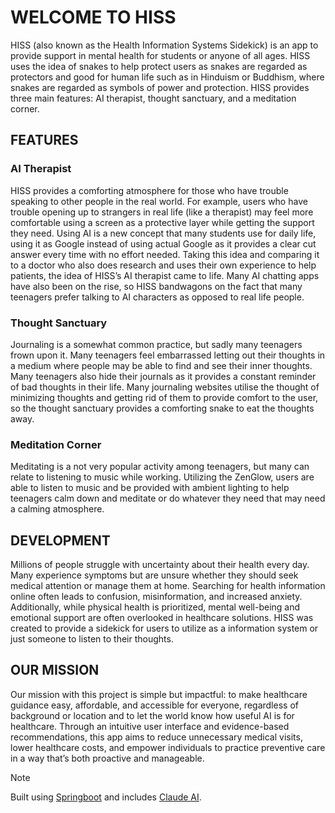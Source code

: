 # WELCOME TO HISS


HISS (also known as the Health Information Systems Sidekick) is an app to provide support in mental health for students or anyone of all ages. HISS uses the idea of snakes to help protect users as snakes are regarded as protectors and good for human life such as in Hinduism or Buddhism, where snakes are regarded as symbols of power and protection. HISS provides three main features: AI therapist, thought sanctuary, and a meditation corner. 


## FEATURES

### AI Therapist

HISS provides a comforting atmosphere for those who have trouble speaking to other people in the real world. For example, users who have trouble opening up to strangers in real life (like a therapist) may feel more comfortable using a screen as a protective layer while getting the support they need. Using AI is a new concept that many students use for daily life, using it as Google instead of using actual Google as it provides a clear cut answer every time with no effort needed. Taking this idea and comparing it to a doctor who also does research and uses their own experience to help patients, the idea of HISS’s AI therapist came to life. Many AI chatting apps have also been on the rise, so HISS bandwagons on the fact that many teenagers prefer talking to AI characters as opposed to real life people. 

### Thought Sanctuary

Journaling is a somewhat common practice, but sadly many teenagers frown upon it. Many teenagers feel embarrassed letting out their thoughts in a medium where people may be able to find and see their inner thoughts. Many teenagers also hide their journals as it provides a constant reminder of bad thoughts in their life. Many journaling websites utilise the thought of minimizing thoughts and getting rid of them to provide comfort to the user, so the thought sanctuary provides a comforting snake to eat the thoughts away.

### Meditation Corner

Meditating is a not very popular activity among teenagers, but many can relate to listening to music while working. Utilizing the ZenGlow, users are able to listen to music and be provided with ambient lighting to help teenagers calm down and meditate or do whatever they need that may need a calming atmosphere. 

## DEVELOPMENT

Millions of people struggle with uncertainty about their health every day. Many experience symptoms but are unsure whether they should seek medical attention or manage them at home. Searching for health information online often leads to confusion, misinformation, and increased anxiety. Additionally, while physical health is prioritized, mental well-being and emotional support are often overlooked in healthcare solutions. HISS was created to provide a sidekick for users to utilize as a information system or just someone to listen to their thoughts.


## OUR MISSION

Our mission with this project is simple but impactful: to make healthcare guidance easy, affordable, and accessible for everyone, regardless of background or location and to let the world know how useful AI is for healthcare. Through an intuitive user interface and evidence-based recommendations, this app aims to reduce unnecessary medical visits, lower healthcare costs, and empower individuals to practice preventive care in a way that’s both proactive and manageable.



> [!NOTE]
> Built using [Springboot](https://spring.io/projects/spring-boot) and includes [Claude AI](https://www.anthropic.com/).
